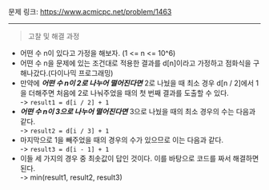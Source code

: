 문제 링크: https://www.acmicpc.net/problem/1463
- - -
> 고찰 및 해결 과정  
- 어떤 수 n이 있다고 가정을 해보자. (1 <= n <= 10^6)
- 어떤 수 n을 문제에 있는 조건대로 적용한 결과를 d[n]이라고 가정하고 점화식을 구해나갔다.(다이나믹 프로그래밍)  
- 만약에 ***어떤 수 n이 2로 나누어 떨어진다면*** 2로 나눴을 때 최소 경우 d[n / 2]에서 1을 더해주면 처음에 2로 나눠주었을 때의 첫 번째 결과를 도출할 수 있다.  
  -> ```result1 = d[i / 2] + 1```
- ***어떤 수 n이 3으로 나누어 떨어진다면*** 3으로 나눴을 때의 최소 경우의 수는 다음과 같다.  
  -> ```result2 = d[i / 3] + 1```
- 마지막으로 1을 빼주었을 때의 경우의 수가 있으므로 이는 다음과 같다.  
  -> ```result3 = d[i - 1] + 1```
- 이들 세 가지의 경우 중 최솟값이 답인 것이다. 이를 바탕으로 코드를 짜서 해결하면 된다.  
  -> min(result1, result2, result3)
